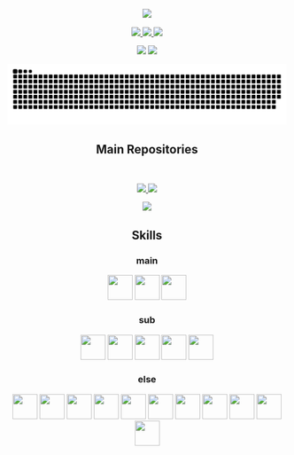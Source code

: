 <!-- Header: Capsule Render -->
<p align="center">
  <img src="https://capsule-render.vercel.app/api?type=waving&color=gradient&customColorList=1&height=300&section=header&text=Annyeong,%20world!🎃&animation=fadeIn&fontSize=72&desc=haseyo&descAlign=40" height=250/>
</p>

<!-- Contacts: Shields.io -->
<p align="center">
  <a href="https://kmaengggong.github.io/">
    <img src="https://img.shields.io/badge/Blog-181717?style=for-the-badge&logo=github" />
  </a>
  <a href="https://www.acmicpc.net/user/kmaengggong">
    <img src="https://img.shields.io/badge/Baekjoon-07609F?style=for-the-badge&logo=bitdefender" />
  </a>
  <a href="mailto:kmaengggong@gmail.com">
    <img src="https://img.shields.io/badge/Gmail-DDDDDD?style=for-the-badge&logo=gmail" />
  </a>
</p>

<!-- Stats: GitHub Readme Stats, Platane/snk -->
<p align="center">
  <img src="https://github-readme-stats.vercel.app/api?username=kmaengggong&show_icons=true&theme=transparent&hide=contribs" />
  <img src="https://github-readme-stats.vercel.app/api/top-langs/?username=kmaengggong&layout=compact&theme=transparent" />
</p>
<p align="center">
  <img src="https://github.com/kmaengggong/kmaengggong/blob/output/github-contribution-grid-snake-dark.svg" />
</p>

<!-- Main Projects: GitHub Readme Stats -->
<h2 align="center">Main Repositories </h2><br />
<p align="center">
  <a href="https://github.com/kmaengggong/AndCrowd-Backend">
    <img src="https://github-readme-stats.vercel.app/api/pin/?username=kmaengggong&repo=AndCrowd-Backend&theme=transparent" />
  </a>
  <a href="https://github.com/kmaengggong/AndCrowd-Frontend">
    <img src="https://github-readme-stats.vercel.app/api/pin/?username=kmaengggong&repo=AndCrowd-Frontend&theme=transparent" />
  </a>
</p>
<p align="center">
  <a href="https://github.com/kmaengggong/Thritter">
    <img src="https://github-readme-stats.vercel.app/api/pin/?username=kmaengggong&repo=Thritter&theme=transparent" />
  </a>
  <!-- <img src="https://github-readme-stats.vercel.app/api/pin/?username=kmaengggong&repo=AndCrowd-Frontend&theme=transparent" /> -->
</p>

<!-- Skills: Devicon -->
<h2 align="center">Skills</h2>
<h3 align="center">main</h3>
<p align="center">
  <img src="https://cdn.jsdelivr.net/gh/devicons/devicon/icons/java/java-original.svg" width="45" height="45" />
  <img src="https://cdn.jsdelivr.net/gh/devicons/devicon/icons/python/python-original.svg" width="45" height="45" />
  <img src="https://cdn.jsdelivr.net/gh/devicons/devicon/icons/mysql/mysql-original.svg" width="45" height="45" />
</p>
  
<h3 align="center">sub</h3>
<p align="center">
  <img src="https://cdn.jsdelivr.net/gh/devicons/devicon/icons/html5/html5-original.svg" width="45" height="45" />
  <img src="https://cdn.jsdelivr.net/gh/devicons/devicon/icons/css3/css3-original.svg" width="45" height="45" />
  <img src="https://cdn.jsdelivr.net/gh/devicons/devicon/icons/javascript/javascript-original.svg" width="45" height="45" />
  <img src="https://cdn.jsdelivr.net/gh/devicons/devicon/icons/c/c-original.svg" width="45" height="45" />
  <img src="https://cdn.jsdelivr.net/gh/devicons/devicon/icons/cplusplus/cplusplus-original.svg" width="45" height="45" />
</p>
  
<h3 align="center">else</h3>
<p align="center">
  <img src="https://cdn.jsdelivr.net/gh/devicons/devicon/icons/spring/spring-original.svg" width="45" height="45" />
  <img src="https://cdn.jsdelivr.net/gh/devicons/devicon/icons/django/django-plain.svg" width="45" height="45" />
  <img src="https://cdn.jsdelivr.net/gh/devicons/devicon/icons/react/react-original.svg" width="45" height="45" />

  <img src="https://cdn.jsdelivr.net/gh/devicons/devicon/icons/ubuntu/ubuntu-plain.svg" width="45" height="45" />
  <img src="https://cdn.jsdelivr.net/gh/devicons/devicon/icons/nodejs/nodejs-original.svg" width="45" height="45" />
  <img src="https://cdn.jsdelivr.net/gh/devicons/devicon/icons/vscode/vscode-original.svg" width="45" height="45" />
  <img src="https://cdn.jsdelivr.net/gh/devicons/devicon/icons/intellij/intellij-original.svg" width="45" height="45" />
  <img src="https://cdn.jsdelivr.net/gh/devicons/devicon/icons/pycharm/pycharm-original.svg" width="45" height="45" />
  <img src="https://cdn.jsdelivr.net/gh/devicons/devicon/icons/vim/vim-original.svg" width="45" height="45" />

  <img src="https://cdn.jsdelivr.net/gh/devicons/devicon/icons/slack/slack-original.svg" width="45" height="45" />
  <img src="https://cdn.jsdelivr.net/gh/devicons/devicon/icons/jira/jira-original.svg" width="45" height="45" />
</p>

<!-- ### Learned or Used Just Once
<p>
  <img src="https://cdn.jsdelivr.net/gh/devicons/devicon/icons/csharp/csharp-original.svg" width="45" height="45" />
  <img src="https://cdn.jsdelivr.net/gh/devicons/devicon/icons/r/r-original.svg" width="45" height="45" />
  <img src="https://cdn.jsdelivr.net/gh/devicons/devicon/icons/androidstudio/androidstudio-original.svg" width="45" height="45" />
  <img src="https://cdn.jsdelivr.net/gh/devicons/devicon/icons/mongodb/mongodb-original.svg" width="45" height="45" />
  <img src="https://cdn.jsdelivr.net/gh/devicons/devicon/icons/anaconda/anaconda-original.svg" width="45" height="45" />
  <img src="https://cdn.jsdelivr.net/gh/devicons/devicon/icons/tensorflow/tensorflow-original.svg" width="45" height="45" />
  <img src="https://cdn.jsdelivr.net/gh/devicons/devicon/icons/unity/unity-original.svg" width="45" height="45" />
</p> -->
